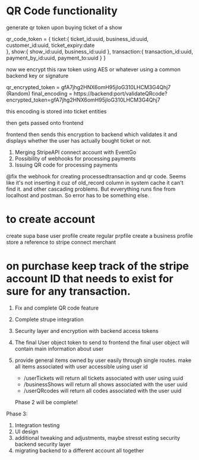 
# QR Code functionality



generate qr token upon buying ticket of a show

qr_code_token = {
    ticket:{
        ticket_id:uuid,
        business_id:uuid,
        customer_id:uuid,
        ticket_expiry:date        
    },
    show:{
        show_id:uuid,
        business_id:uuid
    },
    transaction:{
        transaction_id:uuid,
        payment_by_id:uuid,
        payment_to:uuid
    }
}

now we encrypt this raw token using AES or whatever using a common backend key or signature

qr_encrypted_token = gfA7jhg2HNX6omH95jloG310LHCM3G4Qhj7             (Random)
final_encoding = https://backend:port/validateQRcode?encrypted_token=gfA7jhg2HNX6omH95jloG310LHCM3G4Qhj7

this encoding is stored into ticket entities

then gets passed onto frontend

frontend then sends this encryption to backend which validates it and displays whether the user has actually bought ticket or not.


1) Merging StripeAPI connect account with EventGo
2) Possibility of webhooks for processing payments
3) Issuing QR code for processing payments



@fix the webhook for creating processedtransaction and qr code. Seems like it's not inserting it cuz of old_record column in system cache it can't find it. and other cascading problems. But evverything runs fine from localhost and postman. So error has to be something else. 



# to create account 

create supa base user profile
create regular prpfile
create a business profile
store a reference to stripe connect merchant



# on purchase keep track of the stripe account ID that needs to exist for sure for any transaction.


1) Fix and complete QR code feature

2) Complete strupe integration

3) Security layer and encryption with backend access tokens

4) The final User object token to send to frontend
    the final user object will contain main information about user

5) provide general items owned by user easily through single routes.
    make all items associated with user accessible using user id
    - /userTickets will return all tickets associated with user using uuid
    - /businessShows will return all shows associated with the user uuid
    - /userQRcodes will return all codes associated with the user uuid


    Phase 2 will be complete!


Phase 3:

1) Integration testing
2) UI design
3) additional tweaking and adjustments,
maybe stresst esting security backend security layer
4) migrating backend to a different account all together
